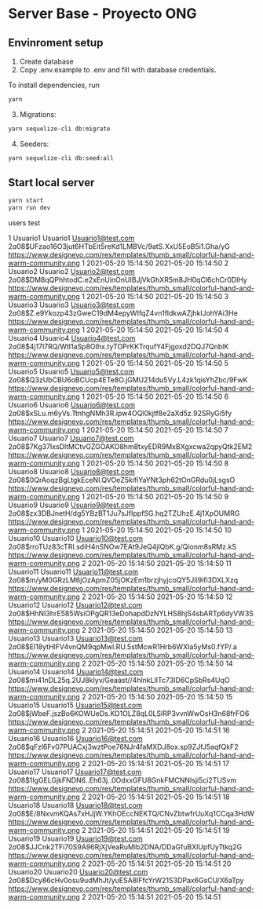 # Server Base - Proyecto ONG


## Envinroment setup

1) Create database
2) Copy .env.example to .env and fill with database credentials.

To install dependencies, run
``` bash
yarn
```

3) Migrations:
``` bash
yarn sequelize-cli db:migrate
```

4) Seeders:
``` bash
yarn sequelize-cli db:seed:all
```

## Start local server

``` bash
yarn start
yarn run dev
```

users test

1	Usuario1	Usuario1	Usuario1@test.com	$2a$08$UFzao16O3jut6HTbEit5reKd1LMBVc/9atS.XxU5EoB5i1.Gha/yG	https://www.designevo.com/res/templates/thumb_small/colorful-hand-and-warm-community.png	1		2021-05-20 15:14:50	2021-05-20 15:14:50
2	Usuario2	Usuario2	Usuario2@test.com	$2a$08$DM8qQPhhtodC.e2xEnUinOnUIBJjVkGhXR5m8JH0qCl6chCr0DlHy	https://www.designevo.com/res/templates/thumb_small/colorful-hand-and-warm-community.png	1		2021-05-20 15:14:50	2021-05-20 15:14:50
3	Usuario3	Usuario3	Usuario3@test.com	$2a$08$Z.e9Ykozp43zGweC19dM4epyWIfqZ4vn1fldkwAZjhklJohYAi3He	https://www.designevo.com/res/templates/thumb_small/colorful-hand-and-warm-community.png	1		2021-05-20 15:14:50	2021-05-20 15:14:50
4	Usuario4	Usuario4	Usuario4@test.com	$2a$08$4j17l7RQ/WtI1aSp8OIhx.tyTOPrKKTrqufY4Fjgoxd2DQJ7QnblK	https://www.designevo.com/res/templates/thumb_small/colorful-hand-and-warm-community.png	1		2021-05-20 15:14:50	2021-05-20 15:14:50
5	Usuario5	Usuario5	Usuario5@test.com	$2a$08$Q3zUbCBU6oBCUcp4ETe8O.jGMU214du5Vy.L4zk1qisYhZbc/9FwK	https://www.designevo.com/res/templates/thumb_small/colorful-hand-and-warm-community.png	1		2021-05-20 15:14:50	2021-05-20 15:14:50
6	Usuario6	Usuario6	Usuario6@test.com	$2a$08$xSLu.m6yVs.TtnhgNMh3R.ipw4OQl0kjtf8e2aXd5z.92SRyGi5fy	https://www.designevo.com/res/templates/thumb_small/colorful-hand-and-warm-community.png	1		2021-05-20 15:14:50	2021-05-20 15:14:50
7	Usuario7	Usuario7	Usuario7@test.com	$2a$08$7Kg37IxsDltMCtvGZGOAKO8hm8txyEDR9MxBXgxcwa2qpyQtk2EM2	https://www.designevo.com/res/templates/thumb_small/colorful-hand-and-warm-community.png	1		2021-05-20 15:14:50	2021-05-20 15:14:50
8	Usuario8	Usuario8	Usuario8@test.com	$2a$08$0QrAoqzBgLtgkEceNl.QVOeZ5kifiYaYNt3ph62tOnGRdu0jLsgsO	https://www.designevo.com/res/templates/thumb_small/colorful-hand-and-warm-community.png	1		2021-05-20 15:14:50	2021-05-20 15:14:50
9	Usuario9	Usuario9	Usuario9@test.com	$2a$08$zx3DBJnetH/dg5YBzBT1Ju7sJfIppfSG.hq2TZUhzE.4j1XpOUMRG	https://www.designevo.com/res/templates/thumb_small/colorful-hand-and-warm-community.png	1		2021-05-20 15:14:50	2021-05-20 15:14:50
10	Usuario10	Usuario10	Usuario10@test.com	$2a$08$rroTUz83cTRI.sdiH4nSNOw7EAt9JeQ4jlQbK.g/Qionm8sRMz.kS	https://www.designevo.com/res/templates/thumb_small/colorful-hand-and-warm-community.png	2		2021-05-20 15:14:50	2021-05-20 15:14:50
11	Usuario11	Usuario11	Usuario11@test.com	$2a$08$m/yM0GRzLM6jOzApmZ05jOKzEm1brzjhyjcoQY5JIi9ifi3DXLXzq	https://www.designevo.com/res/templates/thumb_small/colorful-hand-and-warm-community.png	2		2021-05-20 15:14:50	2021-05-20 15:14:50
12	Usuario12	Usuario12	Usuario12@test.com	$2a$08$HhNI3hrE585WsiOPgQR13eDohapdDzNYLHS8hjS4sbARTp6dyVW3S	https://www.designevo.com/res/templates/thumb_small/colorful-hand-and-warm-community.png	2		2021-05-20 15:14:50	2021-05-20 15:14:50
13	Usuario13	Usuario13	Usuario13@test.com	$2a$08$El18ytHlFV4vnQM9qpMwl.RU.5stMcwR1Hrb6WXIa5yMs0.fYP/.a	https://www.designevo.com/res/templates/thumb_small/colorful-hand-and-warm-community.png	2		2021-05-20 15:14:50	2021-05-20 15:14:50
14	Usuario14	Usuario14	Usuario14@test.com	$2a$08$mi41nDL25q.2UJ8kIyv/Geaast//4hlnkLlITc73ID6CpSbRs4UqO	https://www.designevo.com/res/templates/thumb_small/colorful-hand-and-warm-community.png	2		2021-05-20 15:14:50	2021-05-20 15:14:50
15	Usuario15	Usuario15	Usuario15@test.com	$2a$08$jWbeF.jszBo6KOWUeDs.KO1OLZ8qL0LSlRP3vvnWwOsH3n68frFO6	https://www.designevo.com/res/templates/thumb_small/colorful-hand-and-warm-community.png	2		2021-05-20 15:14:51	2021-05-20 15:14:51
16	Usuario16	Usuario16	Usuario16@test.com	$2a$08$qFzl6Fv07PUACxj3wztPoe76NJr4faMXDJ8ox.sp9ZJfJ5aqfQkF2	https://www.designevo.com/res/templates/thumb_small/colorful-hand-and-warm-community.png	2		2021-05-20 15:14:51	2021-05-20 15:14:51
17	Usuario17	Usuario17	Usuario17@test.com	$2a$08$1IgGELGjkFNDN6..Eh63j..0OdxxGFU8GnkFMCNNIsji5ci2TUSvm	https://www.designevo.com/res/templates/thumb_small/colorful-hand-and-warm-community.png	2		2021-05-20 15:14:51	2021-05-20 15:14:51
18	Usuario18	Usuario18	Usuario18@test.com	$2a$08$E/8NxvmKQAs7xHJjW.YKhOEccNEKTQ/CNvZbtwfrUuXq1CCqa3HdW	https://www.designevo.com/res/templates/thumb_small/colorful-hand-and-warm-community.png	2		2021-05-20 15:14:51	2021-05-20 15:14:51
19	Usuario19	Usuario19	Usuario19@test.com	$2a$08$JJCnk2TFi70S9A96RjXjVeaRuMib2DNA/DDaGfuBXlUpfUyTtkq2G	https://www.designevo.com/res/templates/thumb_small/colorful-hand-and-warm-community.png	2		2021-05-20 15:14:51	2021-05-20 15:14:51
20	Usuario20	Usuario20	Usuario20@test.com	$2a$08$Dcy86cHv0osu9udMhJt/yuESA8lFfcYrW21S3DPax6GsCU/X6aTpy	https://www.designevo.com/res/templates/thumb_small/colorful-hand-and-warm-community.png	2		2021-05-20 15:14:51	2021-05-20 15:14:51